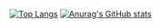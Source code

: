 [![Top Langs](https://github-readme-stats.vercel.app/api/top-langs/?username=Mr6MJT&theme=dark&langs_count=9)](https://github.com/Mr6MJT/github-readme-stats)
[![Anurag's GitHub stats](https://github-readme-stats.vercel.app/api?username=Mr6MJT&show_icons=true&theme=dark)](https://github.com/Mr6MJT/github-readme-stats)
